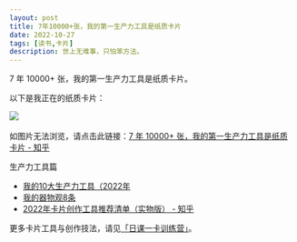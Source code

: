 ```yaml
---
layout: post
title: 7年10000+张，我的第一生产力工具是纸质卡片
date: 2022-10-27
tags: [读书,卡片]
description: 世上无难事，只怕笨方法。
---
```



7 年 10000+ 张，我的第一生产力工具是纸质卡片。

以下是我正在的纸质卡片：

![](https://s1.ax1x.com/2022/10/27/xfR0Og.jpg)
![]()


如图片无法浏览，请点击此链接：[7 年 10000+ 张，我的第一生产力工具是纸质卡片 - 知乎](https://zhuanlan.zhihu.com/p/577811316)

生产力工具篇

-   [我的10大生产力工具（2022年](http://newsletter.hardwaylab.com/issues/10-2022-1406285)
-   [我的器物观8条](http://newsletter.hardwaylab.com/issues/8-1412325)
-   [2022年卡片创作工具推荐清单（实物版） - 知乎](https://zhuanlan.zhihu.com/p/480841425)

更多卡片工具与创作技法，请见[「日课一卡训练营」](https://www.yuque.com/hardwaylab/zzybgv/tapb7r)。